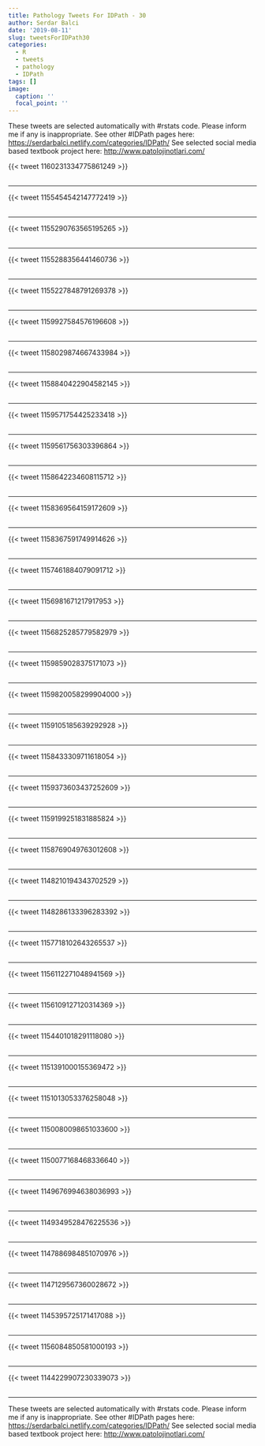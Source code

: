 ```yaml
---
title: Pathology Tweets For IDPath - 30
author: Serdar Balci
date: '2019-08-11'
slug: tweetsForIDPath30
categories:
  - R
  - tweets
  - pathology
  - IDPath
tags: []
image:
  caption: ''
  focal_point: ''
---
```



These tweets are selected automatically with #rstats code. Please inform me if any is inappropriate.
See other #IDPath pages here: https://serdarbalci.netlify.com/categories/IDPath/ 
See selected social media based textbook project here: http://www.patolojinotlari.com/

{{< tweet 1160231334775861249 >}}
<br>
<br>
<hr>
{{< tweet 1155454542147772419 >}}
<br>
<br>
<hr>
{{< tweet 1155290763565195265 >}}
<br>
<br>
<hr>
{{< tweet 1155288356441460736 >}}
<br>
<br>
<hr>
{{< tweet 1155227848791269378 >}}
<br>
<br>
<hr>
{{< tweet 1159927584576196608 >}}
<br>
<br>
<hr>
{{< tweet 1158029874667433984 >}}
<br>
<br>
<hr>
{{< tweet 1158840422904582145 >}}
<br>
<br>
<hr>
{{< tweet 1159571754425233418 >}}
<br>
<br>
<hr>
{{< tweet 1159561756303396864 >}}
<br>
<br>
<hr>
{{< tweet 1158642234608115712 >}}
<br>
<br>
<hr>
{{< tweet 1158369564159172609 >}}
<br>
<br>
<hr>
{{< tweet 1158367591749914626 >}}
<br>
<br>
<hr>
{{< tweet 1157461884079091712 >}}
<br>
<br>
<hr>
{{< tweet 1156981671217917953 >}}
<br>
<br>
<hr>
{{< tweet 1156825285779582979 >}}
<br>
<br>
<hr>
{{< tweet 1159859028375171073 >}}
<br>
<br>
<hr>
{{< tweet 1159820058299904000 >}}
<br>
<br>
<hr>
{{< tweet 1159105185639292928 >}}
<br>
<br>
<hr>
{{< tweet 1158433309711618054 >}}
<br>
<br>
<hr>
{{< tweet 1159373603437252609 >}}
<br>
<br>
<hr>
{{< tweet 1159199251831885824 >}}
<br>
<br>
<hr>
{{< tweet 1158769049763012608 >}}
<br>
<br>
<hr>
{{< tweet 1148210194343702529 >}}
<br>
<br>
<hr>
{{< tweet 1148286133396283392 >}}
<br>
<br>
<hr>
{{< tweet 1157718102643265537 >}}
<br>
<br>
<hr>
{{< tweet 1156112271048941569 >}}
<br>
<br>
<hr>
{{< tweet 1156109127120314369 >}}
<br>
<br>
<hr>
{{< tweet 1154401018291118080 >}}
<br>
<br>
<hr>
{{< tweet 1151391000155369472 >}}
<br>
<br>
<hr>
{{< tweet 1151013053376258048 >}}
<br>
<br>
<hr>
{{< tweet 1150080098651033600 >}}
<br>
<br>
<hr>
{{< tweet 1150077168468336640 >}}
<br>
<br>
<hr>
{{< tweet 1149676994638036993 >}}
<br>
<br>
<hr>
{{< tweet 1149349528476225536 >}}
<br>
<br>
<hr>
{{< tweet 1147886984851070976 >}}
<br>
<br>
<hr>
{{< tweet 1147129567360028672 >}}
<br>
<br>
<hr>
{{< tweet 1145395725171417088 >}}
<br>
<br>
<hr>
{{< tweet 1156084850581000193 >}}
<br>
<br>
<hr>
{{< tweet 1144229907230339073 >}}
<br>
<br>
<hr>


These tweets are selected automatically with #rstats code. Please inform me if any is inappropriate.
See other #IDPath pages here: https://serdarbalci.netlify.com/categories/IDPath/ 
See selected social media based textbook project here: http://www.patolojinotlari.com/

